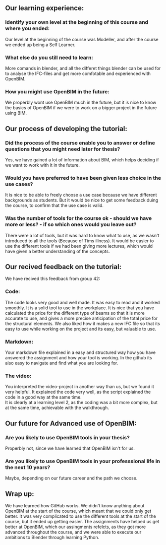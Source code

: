 ## Our learning experience:
### Identify your own level at the beginning of this course and where you ended:
Our level at the beginning of the course was Modeller, and after the course we ended up being a Self Learner.

### What else do you still need to learn:
More comands in blender, and all the differet things blender can be used for to analyse the IFC-files and get more comfotable and experienced with OpenBIM.

### How you might use OpenBIM in the future:
We properbly wont use OpenBIM much in the future, but it is nice to know the basics of OpenBIM if we were to work on a bigger project in the future using BIM.

## Our process of developing the tutorial:
### Did the process of the course enable you to answer or define questions that you might need later for thesis?
Yes, we have gained a lot of information about BIM, which helps deciding if we want to work with it in the future.

### Would you have preferred to have been given less choice in the use cases?
It is nice to be able to freely choose a use case because we have different backgrounds as students. But it would be nice to get some feedback duing the course, to confirm that the use case is valid.

### Was the number of tools for the course ok - should we have more or less? - if so which ones would you leave out?
There were a lot of tools, but it was hard to know what to use, as we wasn't introduced to all the tools (Because of Tims illness). It would be easier to use the different tools if we had been giving more lectures, which would have given a better understanding of the concepts.

## Our recived feedback on the tutorial:
We have recived this feedback from group 42:

### Code:
The code looks very good and well made. It was easy to read and it worked smoothly. It is a solid tool to use in the workplace. It is nice that you have calculated the price for the different type of beams so that it is more accurate to use, and gives a more precise anticipation of the total price for the structural elements. We also liked how it makes a new IFC file so that its easy to use while working on the project and its easy, but valuable to use.

### Markdown:
Your markdown file explained in a easy and structured way how you have answered the assignment and how your tool is working. In the github its also easy to navigate and find what you are looking for.

### The video:
You interpreted the video-project in another way than us, but we found it very helpful. It explained the code very well, as the script explained the code in a good way at the same time.  
It is clearly at a learning level 2, as the coding was a bit more complex, but at the same time, achievable with the walkthrough.

## Our future for Advanced use of OpenBIM:
### Are you likely to use OpenBIM tools in your thesis?
Properbly not, since we have learned that OpenBIM isn't for us.

### Are you likely to use OpenBIM tools in your professsional life in the next 10 years?
Maybe, depending on our future career and the path we choose.

## Wrap up:
We have learned how GitHub works. We didn't know anything about OpenBIM at the start of the course, which meant that we could only get better. It was very complicated to use the different tools at the start of the course, but it ended up getting easier. The assignments have helped us get better at OpenBIM, which our assingments refelcts, as they got more advanced throughout the course, and we were able to execute our ambitions to Blender through learning Python. 
